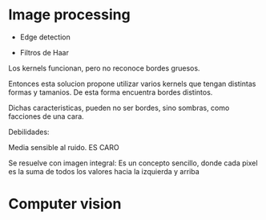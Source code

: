 # Image processing

- Edge detection

- Filtros de Haar

Los kernels funcionan, pero no reconoce bordes gruesos.

Entonces esta solucion propone utilizar varios kernels que tengan distintas formas y tamanios. De esta forma encuentra bordes distintos.

Dichas caracteristicas, pueden no ser bordes, sino sombras, como facciones de una cara.

Debilidades:

Media sensible al ruido.
ES CARO

Se resuelve con imagen integral:
Es un concepto sencillo, donde cada pixel es la suma de todos los valores hacia la izquierda y arriba


# Computer vision

